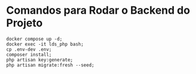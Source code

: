 # Comandos para Rodar o Backend do Projeto

```
docker compose up -d;
docker exec -it lds_php bash;
cp .env-dev .env;
composer install;
php artisan key:generate;
php artisan migrate:fresh --seed;
```
